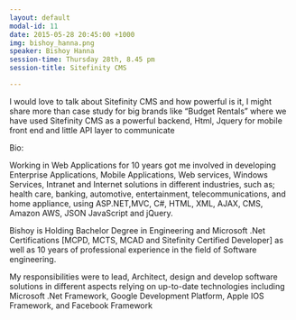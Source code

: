 ```yaml
---
layout: default
modal-id: 11
date: 2015-05-28 20:45:00 +1000
img: bishoy_hanna.png
speaker: Bishoy Hanna
session-time: Thursday 28th, 8.45 pm
session-title: Sitefinity CMS

---
```

I would love to talk about Sitefinity CMS and how powerful is it, I might share more than case study for big brands like “Budget Rentals” where we have used Sitefinity CMS as a powerful backend, Html, Jquery for mobile front end and little API layer to communicate

Bio:

Working in Web Applications for 10 years got me involved in developing Enterprise Applications, Mobile Applications, Web services, Windows Services, Intranet and Internet solutions in different industries, such as; health care, banking, automotive, entertainment, telecommunications, and home appliance, using ASP.NET,MVC, C#, HTML, XML, AJAX, CMS, Amazon AWS, JSON JavaScript and jQuery. 

Bishoy is Holding Bachelor Degree in Engineering and Microsoft .Net Certifications [MCPD, MCTS, MCAD and Sitefinity Certified Developer] as well as 10 years of professional experience in the field of Software engineering.

My responsibilities were to lead, Architect, design and develop software solutions in different aspects relying on up-to-date technologies including Microsoft .Net Framework, Google Development Platform, Apple IOS Framework, and Facebook Framework